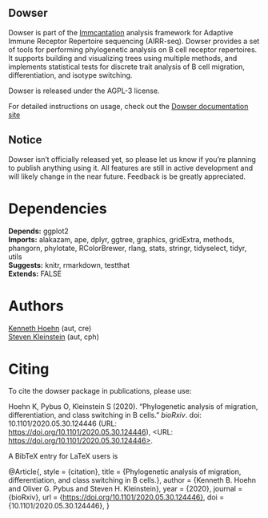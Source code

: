 Dowser
-------------------------------------------------------------------------------

Dowser is part of the [Immcantation](http://immcantation.readthedocs.io) 
analysis framework for Adaptive Immune Receptor Repertoire sequencing 
(AIRR-seq). Dowser provides a set of tools for performing phylogenetic analysis
on B cell receptor repertoires. It supports building and visualizing trees using 
multiple methods, and implements statistical tests for discrete trait analysis
of B cell migration, differentiation, and isotype switching.

Dowser is released under the AGPL-3 license.

For detailed instructions on usage, check out the [Dowser documentation site](https://dowser.readthedocs.io)

Notice
-------------------------------------------------------------------------------

Dowser isn’t officially released yet, so please let us know if you’re planning to publish anything using it. All features are still in active development and will likely change in the near future. Feedback is be greatly appreciated.



# Dependencies

**Depends:** ggplot2  
**Imports:** alakazam, ape, dplyr, ggtree, graphics, gridExtra, methods, phangorn, phylotate, RColorBrewer, rlang, stats, stringr, tidyselect, tidyr, utils  
**Suggests:** knitr, rmarkdown, testthat  
**Extends:** FALSE


# Authors

[Kenneth Hoehn](mailto:kenneth.hoehn@yale.edu) (aut, cre)  
[Steven Kleinstein](mailto:steven.kleinstein@yale.edu) (aut, cph)


# Citing


To cite the dowser package in publications, please use:

Hoehn K, Pybus O, Kleinstein S (2020). “Phylogenetic analysis of
migration, differentiation, and class switching in B cells.” _bioRxiv_.
doi: 10.1101/2020.05.30.124446 (URL:
https://doi.org/10.1101/2020.05.30.124446), <URL:
https://doi.org/10.1101/2020.05.30.124446>.

A BibTeX entry for LaTeX users is

  @Article{,
    style = {citation},
    title = {Phylogenetic analysis of migration, differentiation, and class switching in B cells.},
    author = {Kenneth B. Hoehn and Oliver G. Pybus and Steven H. Kleinstein},
    year = {2020},
    journal = {bioRxiv},
    url = {https://doi.org/10.1101/2020.05.30.124446},
    doi = {10.1101/2020.05.30.124446},
  }

